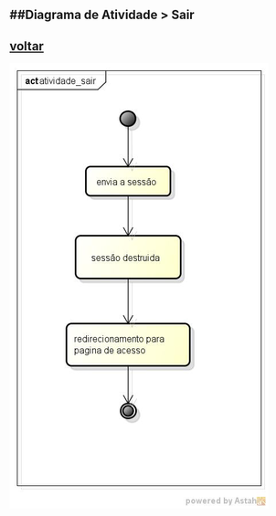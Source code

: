 ##Diagrama de Atividade > Sair
-
[voltar](https://github.com/gustavomathias/musicall/blob/master/documentacao_uml/README.md)
-
![alt Acesso](imagem/atividade_sair.jpg)